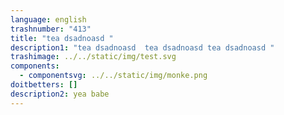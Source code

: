 ```yaml
---
language: english
trashnumber: "413"
title: "tea dsadnoasd "
description1: "tea dsadnoasd  tea dsadnoasd tea dsadnoasd "
trashimage: ../../static/img/test.svg
components:
  - componentsvg: ../../static/img/monke.png
doitbetters: []
description2: yea babe
---
```

